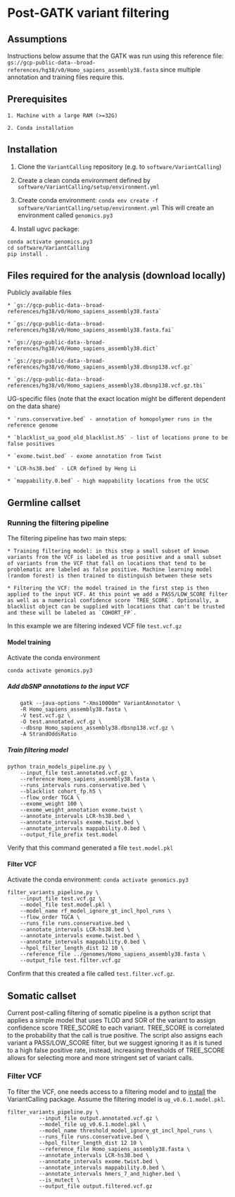 # Post-GATK variant filtering

## Assumptions

Instructions below assume that the GATK was run using this reference file: `gs://gcp-public-data--broad-references/hg38/v0/Homo_sapiens_assembly38.fasta` since multiple annotation and training files require this.

## Prerequisites

    1. Machine with a large RAM (>=32G)

    2. Conda installation

## Installation

1. Clone the `VariantCalling` repository (e.g. to `software/VariantCalling`)

2. Create a clean conda environment defined by `software/VariantCalling/setup/environment.yml`

3. Create conda environment:
`conda env create -f software/VariantCalling/setup/environment.yml`
This will create an environment called `genomics.py3`

4. Install ugvc package:
```
conda activate genomics.py3
cd software/VariantCalling
pip install .
```


## Files required for the analysis (download locally)

Publicly available files

    * `gs://gcp-public-data--broad-references/hg38/v0/Homo_sapiens_assembly38.fasta`

    * `gs://gcp-public-data--broad-references/hg38/v0/Homo_sapiens_assembly38.fasta.fai`

    * `gs://gcp-public-data--broad-references/hg38/v0/Homo_sapiens_assembly38.dict`

    * `gs://gcp-public-data--broad-references/hg38/v0/Homo_sapiens_assembly38.dbsnp138.vcf.gz`

    * `gs://gcp-public-data--broad-references/hg38/v0/Homo_sapiens_assembly38.dbsnp138.vcf.gz.tbi`

UG-specific files (note that the exact location might be different dependent on the data share)

    * `runs.conservative.bed` - annotation of homopolymer runs in the reference genome

    * `blacklist_ua_good_old_blacklist.h5` - list of locations prone to be false positives

    * `exome.twist.bed` - exome annotation from Twist

    * `LCR-hs38.bed` - LCR defined by Heng Li

    * `mappability.0.bed` - high mappability locations from the UCSC


## Germline callset
### Running the filtering pipeline

The filtering pipeline has two main steps:

    * Training filtering model: in this step a small subset of known variants from the VCF is labeled as true positive and a small subset of variants from the VCF that fall on locations that tend to be problematic are labeled as false positive. Machine learning model (random forest) is then trained to distinguish between these sets

    * Filtering the VCF: the model trained in the first step is then applied to the input VCF. At this point we add a PASS/LOW_SCORE filter as well as a numerical confidence score `TREE_SCORE`. Optionally, a blacklist object can be supplied with locations that can't be trusted and these will be labeled as `COHORT_FP`.

In this example we are filtering indexed VCF file `test.vcf.gz`


#### Model training

Activate the conda environment

`conda activate genomics.py3`

##### Add dbSNP annotations to the input VCF

```
    gatk --java-options "-Xms10000m" VariantAnnotator \
    -R Homo_sapiens_assembly38.fasta \
    -V test.vcf.gz \
    -O test.annotated.vcf.gz \
    --dbsnp Homo_sapiens_assembly38.dbsnp138.vcf.gz \
    -A StrandOddsRatio
```

##### Train filtering model

```
python train_models_pipeline.py \
    --input_file test.annotated.vcf.gz \
    --reference Homo_sapiens_assembly38.fasta \
    --runs_intervals runs.conservative.bed \
    --blacklist cohort_fp.h5 \
    --flow_order TGCA \
    --exome_weight 100 \
    --exome_weight_annotation exome.twist \
    --annotate_intervals LCR-hs38.bed \
    --annotate_intervals exome.twist.bed \
    --annotate_intervals mappability.0.bed \
    --output_file_prefix test.model
```

Verify that this command generated a file `test.model.pkl`

#### Filter VCF

Activate the conda environment: `conda activate genomics.py3`

```
filter_variants_pipeline.py \
    --input_file test.vcf.gz \
    --model_file test.model.pkl \
    --model_name rf_model_ignore_gt_incl_hpol_runs \
    --flow_order TGCA \
    --runs_file runs.conservative.bed \
    --annotate_intervals LCR-hs38.bed \
    --annotate_intervals exome.twist.bed \
    --annotate_intervals mappability.0.bed \
    --hpol_filter_length_dist 12 10 \
    --reference_file ../genomes/Homo_sapiens_assembly38.fasta \
    --output_file test.filter.vcf.gz
```

Confirm that this created a file called `test.filter.vcf.gz`.

## Somatic callset

Current post-calling filtering of somatic pipeline is a python script that applies a simple model that uses TLOD and SOR of the variant to assign confidence score TREE_SCORE to each variant. TREE_SCORE is correlated to the probability that the call is true positive. The script also assigns each variant a PASS/LOW_SCORE filter, but we suggest ignoring it as it is tuned to a high false positive rate, instead, increasing thresholds of TREE_SCORE allows for selecting more and more stringent set of variant calls.

### Filter VCF

To filter the VCF, one needs access to a filtering model and to [install](#Installation) the VariantCalling package. Assume the filtering model is `ug_v0.6.1.model.pkl`.

```
filter_variants_pipeline.py \
          --input_file output.annotated.vcf.gz \
          --model_file ug_v0.6.1.model.pkl \
          --model_name threshold_model_ignore_gt_incl_hpol_runs \
          --runs_file runs.conservative.bed \
          --hpol_filter_length_dist 12 10 \
          --reference_file Homo_sapiens_assembly38.fasta \
          --annotate_intervals LCR-hs38.bed \
          --annotate_intervals exome.twist.bed \
          --annotate_intervals mappability.0.bed \
          --annotate_intervals hmers_7_and_higher.bed \
          --is_mutect \
          --output_file output.filtered.vcf.gz
```
